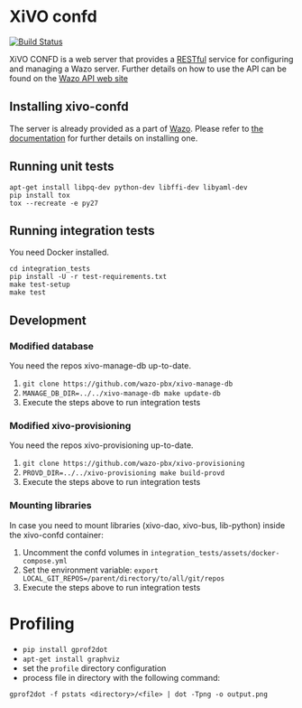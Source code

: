 XiVO confd
==========

[![Build Status](https://jenkins.wazo.community/buildStatus/icon?job=xivo-confd)](https://jenkins.wazo.community/job/xivo-confd)

XiVO CONFD is a web server that provides a [RESTful](http://en.wikipedia.org/wiki/Representational_state_transfer)
service for configuring and managing a Wazo server. Further details on how to use the API can be found on
the [Wazo API web site](http://api.wazo.community)


Installing xivo-confd
---------------------

The server is already provided as a part of [Wazo](http://documentation.wazo.community).
Please refer to [the documentation](http://documentation.wazo.community/en/stable/installation/installsystem.html) for
further details on installing one.


Running unit tests
------------------

```
apt-get install libpq-dev python-dev libffi-dev libyaml-dev
pip install tox
tox --recreate -e py27
```

Running integration tests
-------------------------

You need Docker installed.

```
cd integration_tests
pip install -U -r test-requirements.txt
make test-setup
make test
```


Development
-----------

### Modified database

You need the repos xivo-manage-db up-to-date.

1. ```git clone https://github.com/wazo-pbx/xivo-manage-db```
2. ```MANAGE_DB_DIR=../../xivo-manage-db make update-db```
3. Execute the steps above to run integration tests


### Modified xivo-provisioning

You need the repos xivo-provisioning up-to-date.

1. ```git clone https://github.com/wazo-pbx/xivo-provisioning```
2. ```PROVD_DIR=../../xivo-provisioning make build-provd```
3. Execute the steps above to run integration tests


### Mounting libraries

In case you need to mount libraries (xivo-dao, xivo-bus, lib-python) inside the xivo-confd container:

1. Uncomment the confd volumes in ```integration_tests/assets/docker-compose.yml```
2. Set the environment variable: ```export LOCAL_GIT_REPOS=/parent/directory/to/all/git/repos```
3. Execute the steps above to run integration tests


Profiling
=========

* ```pip install gprof2dot```
* ```apt-get install graphviz```
* set the `profile` directory configuration
* process file in directory with the following command:

```gprof2dot -f pstats <directory>/<file> | dot -Tpng -o output.png```
